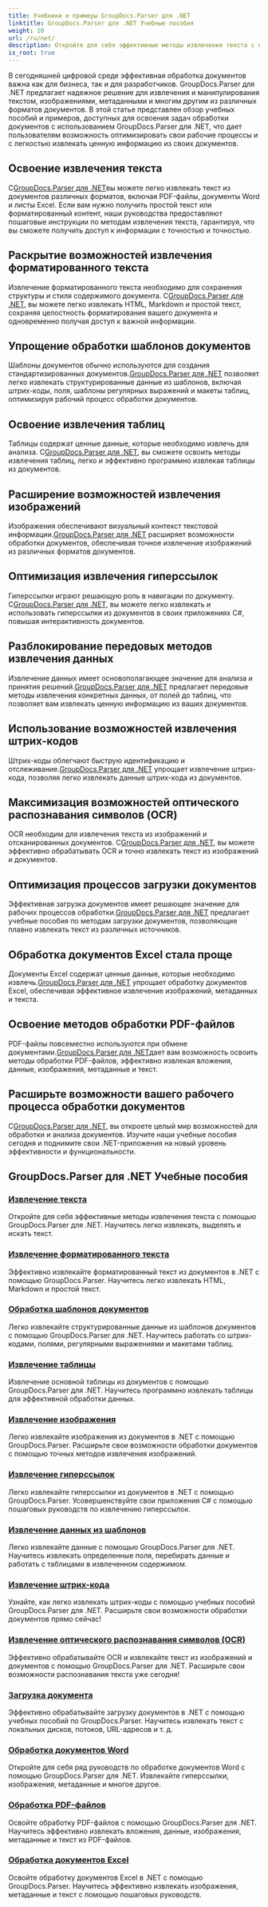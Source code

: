 ```yaml
---
title: Учебники и примеры GroupDocs.Parser для .NET
linktitle: GroupDocs.Parser для .NET Учебные пособия
weight: 10
url: /ru/net/
description: Откройте для себя эффективные методы извлечения текста с помощью GroupDocs.Parser для .NET. Легко извлекайте, выделяйте и ищите текст для улучшения обработки документов.
is_root: true
---
```

В сегодняшней цифровой среде эффективная обработка документов важна как для бизнеса, так и для разработчиков. GroupDocs.Parser для .NET предлагает надежное решение для извлечения и манипулирования текстом, изображениями, метаданными и многим другим из различных форматов документов. В этой статье представлен обзор учебных пособий и примеров, доступных для освоения задач обработки документов с использованием GroupDocs.Parser для .NET, что дает пользователям возможность оптимизировать свои рабочие процессы и с легкостью извлекать ценную информацию из своих документов.

## Освоение извлечения текста
 С[GroupDocs.Parser для .NET](./text-extraction/)вы можете легко извлекать текст из документов различных форматов, включая PDF-файлы, документы Word и листы Excel. Если вам нужно получить простой текст или форматированный контент, наши руководства предоставляют пошаговые инструкции по методам извлечения текста, гарантируя, что вы сможете получить доступ к информации с точностью и точностью.

## Раскрытие возможностей извлечения форматированного текста
 Извлечение форматированного текста необходимо для сохранения структуры и стиля содержимого документа. С[GroupDocs.Parser для .NET](./formatted-text-extraction/), вы можете легко извлекать HTML, Markdown и простой текст, сохраняя целостность форматирования вашего документа и одновременно получая доступ к важной информации.

## Упрощение обработки шаблонов документов
 Шаблоны документов обычно используются для создания стандартизированных документов.[GroupDocs.Parser для .NET](./document-template-processing/) позволяет легко извлекать структурированные данные из шаблонов, включая штрих-коды, поля, шаблоны регулярных выражений и макеты таблиц, оптимизируя рабочий процесс обработки документов.

## Освоение извлечения таблиц
Таблицы содержат ценные данные, которые необходимо извлечь для анализа. С[GroupDocs.Parser для .NET](./table-extraction/), вы сможете освоить методы извлечения таблиц, легко и эффективно программно извлекая таблицы из документов.

## Расширение возможностей извлечения изображений
 Изображения обеспечивают визуальный контекст текстовой информации.[GroupDocs.Parser для .NET](./image-extraction/) расширяет возможности обработки документов, обеспечивая точное извлечение изображений из различных форматов документов.

## Оптимизация извлечения гиперссылок
 Гиперссылки играют решающую роль в навигации по документу. С[GroupDocs.Parser для .NET](./hyperlink-extraction/), вы можете легко извлекать и использовать гиперссылки из документов в своих приложениях C#, повышая интерактивность документов.

## Разблокирование передовых методов извлечения данных
 Извлечение данных имеет основополагающее значение для анализа и принятия решений.[GroupDocs.Parser для .NET](./data-extraction-from-templates/) предлагает передовые методы извлечения конкретных данных, от полей до таблиц, что позволяет вам извлекать ценную информацию из ваших документов.

## Использование возможностей извлечения штрих-кодов
Штрих-коды облегчают быструю идентификацию и отслеживание.[GroupDocs.Parser для .NET](./barcode-extraction/) упрощает извлечение штрих-кода, позволяя легко извлекать данные штрих-кода из документов.

## Максимизация возможностей оптического распознавания символов (OCR)
 OCR необходим для извлечения текста из изображений и отсканированных документов. С[GroupDocs.Parser для .NET](./ocr-extraction/), вы можете эффективно обрабатывать OCR и точно извлекать текст из изображений и документов.

## Оптимизация процессов загрузки документов
 Эффективная загрузка документов имеет решающее значение для рабочих процессов обработки.[GroupDocs.Parser для .NET](./document-loading/) предлагает учебные пособия по методам загрузки документов, позволяющие плавно извлекать текст из различных источников.

## Обработка документов Excel стала проще
 Документы Excel содержат ценные данные, которые необходимо извлечь.[GroupDocs.Parser для .NET](./excel-document-processing/) упрощает обработку документов Excel, обеспечивая эффективное извлечение изображений, метаданных и текста.

## Освоение методов обработки PDF-файлов
 PDF-файлы повсеместно используются при обмене документами.[GroupDocs.Parser для .NET](./pdf-processing/)дает вам возможность освоить методы обработки PDF-файлов, эффективно извлекая вложения, данные, изображения, метаданные и текст.

## Расширьте возможности вашего рабочего процесса обработки документов
 С[GroupDocs.Parser для .NET](./word-document-processing/), вы откроете целый мир возможностей для обработки и анализа документов. Изучите наши учебные пособия сегодня и поднимите свои .NET-приложения на новый уровень эффективности и функциональности.

## GroupDocs.Parser для .NET Учебные пособия
### [Извлечение текста](./text-extraction/)
Откройте для себя эффективные методы извлечения текста с помощью GroupDocs.Parser для .NET. Научитесь легко извлекать, выделять и искать текст.
### [Извлечение форматированного текста](./formatted-text-extraction/)
Эффективно извлекайте форматированный текст из документов в .NET с помощью GroupDocs.Parser. Научитесь легко извлекать HTML, Markdown и простой текст.
### [Обработка шаблонов документов](./document-template-processing/)
Легко извлекайте структурированные данные из шаблонов документов с помощью GroupDocs.Parser для .NET. Научитесь работать со штрих-кодами, полями, регулярными выражениями и макетами таблиц.
### [Извлечение таблицы](./table-extraction/)
Извлечение основной таблицы из документов с помощью GroupDocs.Parser для .NET. Научитесь программно извлекать таблицы для эффективной обработки данных.
### [Извлечение изображения](./image-extraction/)
Легко извлекайте изображения из документов в .NET с помощью GroupDocs.Parser. Расширьте свои возможности обработки документов с помощью точных методов извлечения изображений.
### [Извлечение гиперссылок](./hyperlink-extraction/)
Легко извлекайте гиперссылки из документов в .NET с помощью GroupDocs.Parser. Усовершенствуйте свои приложения C# с помощью пошаговых руководств по извлечению гиперссылок.
### [Извлечение данных из шаблонов](./data-extraction-from-templates/)
Легко извлекайте данные с помощью GroupDocs.Parser для .NET. Научитесь извлекать определенные поля, перебирать данные и работать с таблицами в извлеченном содержимом.
### [Извлечение штрих-кода](./barcode-extraction/)
Узнайте, как легко извлекать штрих-коды с помощью учебных пособий GroupDocs.Parser для .NET. Расширьте свои возможности обработки документов прямо сейчас!
### [Извлечение оптического распознавания символов (OCR)](./ocr-extraction/)
Эффективно обрабатывайте OCR и извлекайте текст из изображений и документов с помощью GroupDocs.Parser для .NET. Расширьте свои возможности распознавания текста уже сегодня!
### [Загрузка документа](./document-loading/)
Эффективно обрабатывайте загрузку документов в .NET с помощью учебных пособий по GroupDocs.Parser. Научитесь извлекать текст с локальных дисков, потоков, URL-адресов и т. д.
### [Обработка документов Word](./word-document-processing/)
Откройте для себя ряд руководств по обработке документов Word с помощью GroupDocs.Parser для .NET. Извлекайте гиперссылки, изображения, метаданные и многое другое.
### [Обработка PDF-файлов](./pdf-processing/)
Освойте обработку PDF-файлов с помощью GroupDocs.Parser для .NET. Научитесь эффективно извлекать вложения, данные, изображения, метаданные и текст из PDF-файлов.
### [Обработка документов Excel](./excel-document-processing/)
Освойте обработку документов Excel в .NET с помощью GroupDocs.Parser. Научитесь эффективно извлекать изображения, метаданные и текст с помощью пошаговых руководств.